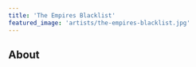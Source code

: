```yaml
---
title: 'The Empires Blacklist'
featured_image: 'artists/the-empires-blacklist.jpg'
---
```


## About


